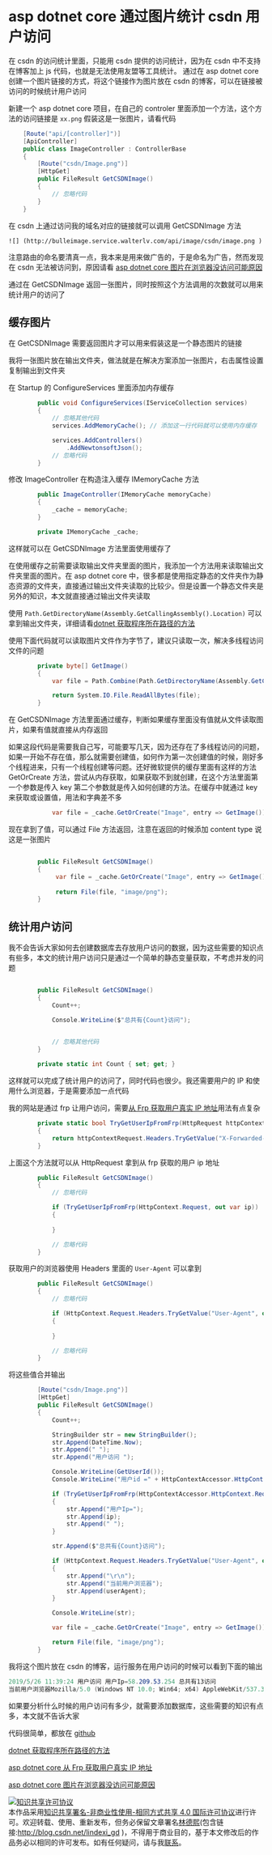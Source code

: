 
# asp dotnet core 通过图片统计 csdn 用户访问

在 csdn 的访问统计里面，只能用 csdn 提供的访问统计，因为在 csdn 中不支持在博客加上 js 代码，也就是无法使用友盟等工具统计。
通过在 asp dotnet core 创建一个图片链接的方式，将这个链接作为图片放在 csdn 的博客，可以在链接被访问的时候统计用户访问

<!--more-->


<!-- CreateTime:2019/11/29 8:26:58 -->


新建一个 asp dotnet core 项目，在自己的 controler 里面添加一个方法，这个方法的访问链接是 `xx.png` 假装这是一张图片，请看代码

```csharp
    [Route("api/[controller]")]
    [ApiController]
    public class ImageController : ControllerBase
    {
    	[Route("csdn/Image.png")]
        [HttpGet]
        public FileResult GetCSDNImage()
        {
        	// 忽略代码
        }
    }
```

在 csdn 上通过访问我的域名对应的链接就可以调用 GetCSDNImage 方法

```
![] (http://bulleimage.service.walterlv.com/api/image/csdn/image.png )
```

注意路由的命名要清真一点，我本来是用来做广告的，于是命名为广告，然而发现在 csdn 无法被访问到，原因请看 [asp dotnet core 图片在浏览器没访问可能原因](https://blog.lindexi.com/post/asp-dotnet-core-%E5%9B%BE%E7%89%87%E5%9C%A8%E6%B5%8F%E8%A7%88%E5%99%A8%E6%B2%A1%E8%AE%BF%E9%97%AE%E5%8F%AF%E8%83%BD%E5%8E%9F%E5%9B%A0.html )

通过在 GetCSDNImage 返回一张图片，同时按照这个方法调用的次数就可以用来统计用户的访问了

## 缓存图片

在 GetCSDNImage 需要返回图片才可以用来假装这是一个静态图片的链接

我将一张图片放在输出文件夹，做法就是在解决方案添加一张图片，右击属性设置复制输出到文件夹

在 Startup 的 ConfigureServices 里面添加内存缓存

```csharp
        public void ConfigureServices(IServiceCollection services)
        {
        	// 忽略其他代码
            services.AddMemoryCache(); // 添加这一行代码就可以使用内存缓存

            services.AddControllers()
                .AddNewtonsoftJson();
            // 忽略代码
        }

```

修改 ImageController 在构造注入缓存 IMemoryCache 方法

```csharp
        public ImageController(IMemoryCache memoryCache)
        {
            _cache = memoryCache;
        }

        private IMemoryCache _cache;
```

这样就可以在 GetCSDNImage 方法里面使用缓存了

在使用缓存之前需要读取输出文件夹里面的图片，我添加一个方法用来读取输出文件夹里面的图片。在 asp dotnet core 中，很多都是使用指定静态的文件夹作为静态资源的文件夹，直接通过输出文件夹读取的比较少。但是设置一个静态文件夹是另外的知识，本文就直接通过输出文件夹读取

使用 `Path.GetDirectoryName(Assembly.GetCallingAssembly().Location)` 可以拿到输出文件夹，详细请看[dotnet 获取程序所在路径的方法](https://blog.lindexi.com/post/dotnet-%E8%8E%B7%E5%8F%96%E7%A8%8B%E5%BA%8F%E6%89%80%E5%9C%A8%E8%B7%AF%E5%BE%84%E7%9A%84%E6%96%B9%E6%B3%95.html )

使用下面代码就可以读取图片文件作为字节了，建议只读取一次，解决多线程访问文件的问题

```csharp
        private byte[] GetImage()
        {
            var file = Path.Combine(Path.GetDirectoryName(Assembly.GetCallingAssembly().Location), "Image.png");

            return System.IO.File.ReadAllBytes(file);
        }
```

在 GetCSDNImage 方法里面通过缓存，判断如果缓存里面没有值就从文件读取图片，如果有值就直接从内存返回

如果这段代码是需要我自己写，可能要写几天，因为还存在了多线程访问的问题，如果一开始不存在值，那么就需要创建值，如何作为第一次创建值的时候，刚好多个线程进来，只有一个线程创建等问题。还好微软提供的缓存里面有这样的方法 GetOrCreate 方法，尝试从内存获取，如果获取不到就创建，在这个方法里面第一个参数是传入 key 第二个参数就是传入如何创建的方法。在缓存中就通过 key 来获取或设置值，用法和字典差不多

```csharp
            var file = _cache.GetOrCreate("Image", entry => GetImage());

```

现在拿到了值，可以通过 File 方法返回，注意在返回的时候添加 content type 说这是一张图片

```csharp

        public FileResult GetCSDNImage()
        {     
             var file = _cache.GetOrCreate("Image", entry => GetImage());
      
             return File(file, "image/png");
        }
```

## 统计用户访问

我不会告诉大家如何去创建数据库去存放用户访问的数据，因为这些需要的知识点有些多，本文的统计用户访问只是通过一个简单的静态变量获取，不考虑并发的问题

```csharp

        public FileResult GetCSDNImage()
        {     
        	Count++;

        	Console.WriteLine($"总共有{Count}访问");

             
            // 忽略其他代码
        }

        private static int Count { set; get; }

```

这样就可以完成了统计用户的访问了，同时代码也很少。我还需要用户的 IP 和使用什么浏览器，于是需要添加一点代码

我的网站是通过 frp 让用户访问，需要[从 Frp 获取用户真实 IP 地址](https://blog.lindexi.com/post/asp-dotnet-core-%E4%BB%8E-Frp-%E8%8E%B7%E5%8F%96%E7%94%A8%E6%88%B7%E7%9C%9F%E5%AE%9E-IP-%E5%9C%B0%E5%9D%80.html )用法有点复杂

```csharp
        private static bool TryGetUserIpFromFrp(HttpRequest httpContextRequest, out StringValues ip)
        {
            return httpContextRequest.Headers.TryGetValue("X-Forwarded-For", out ip);
        }
```

上面这个方法就可以从 HttpRequest 拿到从 frp 获取的用户 ip 地址

```csharp
        public FileResult GetCSDNImage()
        {
        	// 忽略代码

            if (TryGetUserIpFromFrp(HttpContext.Request, out var ip))
            {
               
            }

        	// 忽略代码
        }

```

获取用户的浏览器使用 Headers 里面的 `User-Agent` 可以拿到

```csharp
        public FileResult GetCSDNImage()
        {
        	// 忽略代码

            if (HttpContext.Request.Headers.TryGetValue("User-Agent", out var userAgent))
            {
               
            }

        	// 忽略代码
        }
```

将这些值合并输出

```csharp
        [Route("csdn/Image.png")]
        [HttpGet]
        public FileResult GetCSDNImage()
        {
            Count++;

            StringBuilder str = new StringBuilder();
            str.Append(DateTime.Now);
            str.Append(" ");
            str.Append("用户访问 ");

            Console.WriteLine(GetUserId());
            Console.WriteLine("用户id =" + HttpContextAccessor.HttpContext.Request.HttpContext.Session.Id);

            if (TryGetUserIpFromFrp(HttpContextAccessor.HttpContext.Request, out var ip))
            {
                str.Append("用户Ip=");
                str.Append(ip);
                str.Append(" ");
            }

            str.Append($"总共有{Count}访问");

            if (HttpContext.Request.Headers.TryGetValue("User-Agent", out var userAgent))
            {
                str.Append("\r\n");
                str.Append("当前用户浏览器");
                str.Append(userAgent);
            }

            Console.WriteLine(str);

            var file = _cache.GetOrCreate("Image", entry => GetImage());

            return File(file, "image/png");
        }
```

我将这个图片放在 csdn 的博客，运行服务在用户访问的时候可以看到下面的输出

```csharp
2019/5/26 11:39:24 用户访问 用户Ip=58.209.53.254 总共有13访问
当前用户浏览器Mozilla/5.0 (Windows NT 10.0; Win64; x64) AppleWebKit/537.36 (KHTML, like Gecko) Chrome/74.0.3729.157 Safari/537.36
```

如果要分析什么时候的用户访问有多少，就需要添加数据库，这些需要的知识有点多，本文就不告诉大家

代码很简单，都放在 [github](https://github.com/lindexi/lindexi_gd/tree/aec484bd2aa169ed31ef4a90dd462e72c2e32064/FayawlerjiraywereNiharjeechel )

[dotnet 获取程序所在路径的方法](https://blog.lindexi.com/post/dotnet-%E8%8E%B7%E5%8F%96%E7%A8%8B%E5%BA%8F%E6%89%80%E5%9C%A8%E8%B7%AF%E5%BE%84%E7%9A%84%E6%96%B9%E6%B3%95.html )

[asp dotnet core 从 Frp 获取用户真实 IP 地址](https://blog.lindexi.com/post/asp-dotnet-core-%E4%BB%8E-Frp-%E8%8E%B7%E5%8F%96%E7%94%A8%E6%88%B7%E7%9C%9F%E5%AE%9E-IP-%E5%9C%B0%E5%9D%80.html )

[asp dotnet core 图片在浏览器没访问可能原因](https://blog.lindexi.com/post/asp-dotnet-core-%E5%9B%BE%E7%89%87%E5%9C%A8%E6%B5%8F%E8%A7%88%E5%99%A8%E6%B2%A1%E8%AE%BF%E9%97%AE%E5%8F%AF%E8%83%BD%E5%8E%9F%E5%9B%A0.html )





<a rel="license" href="http://creativecommons.org/licenses/by-nc-sa/4.0/"><img alt="知识共享许可协议" style="border-width:0" src="https://licensebuttons.net/l/by-nc-sa/4.0/88x31.png" /></a><br />本作品采用<a rel="license" href="http://creativecommons.org/licenses/by-nc-sa/4.0/">知识共享署名-非商业性使用-相同方式共享 4.0 国际许可协议</a>进行许可。欢迎转载、使用、重新发布，但务必保留文章署名[林德熙](http://blog.csdn.net/lindexi_gd)(包含链接:http://blog.csdn.net/lindexi_gd )，不得用于商业目的，基于本文修改后的作品务必以相同的许可发布。如有任何疑问，请与我[联系](mailto:lindexi_gd@163.com)。